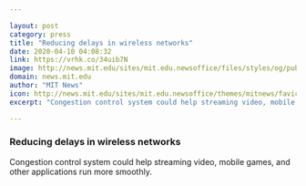 ```yaml
---

layout: post
category: press
title: "Reducing delays in wireless networks"
date: 2020-04-10 04:08:32
link: https://vrhk.co/34uib7N
image: http://news.mit.edu/sites/mit.edu.newsoffice/files/styles/og/public/images/2020/MIT-Congestion-Control-01.jpg
domain: news.mit.edu
author: "MIT News"
icon: http://news.mit.edu/sites/mit.edu.newsoffice/themes/mitnews/favicon.ico
excerpt: "Congestion control system could help streaming video, mobile games, and other applications run more smoothly."

---
```


### Reducing delays in wireless networks

Congestion control system could help streaming video, mobile games, and other applications run more smoothly.